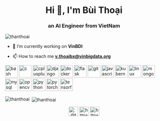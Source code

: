 <h1 align="center">Hi 👋, I'm Bùi Thoại</h1>
<h3 align="center">an AI Engineer from VietNam</h3>

<p align="left"> <img src="https://komarev.com/ghpvc/?username=thanthoai" alt="thanthoai" /> </p>

- 🔭 I’m currently working on **VinBDI**

- 📫 How to reach me **v.thoaibx@vinbigdata.org**

<p align="left"><img src="https://www.vectorlogo.zone/logos/gnu_bash/gnu_bash-icon.svg" alt="bash" width="40" height="40"/> <img src="https://devicons.github.io/devicon/devicon.git/icons/c/c-original.svg" alt="c" width="40" height="40"/> <img src="https://devicons.github.io/devicon/devicon.git/icons/cplusplus/cplusplus-original.svg" alt="cplusplus" width="40" height="40"/> <img src="https://devicons.github.io/devicon/devicon.git/icons/django/django-original.svg" alt="django" width="40" height="40"/> <img src="https://devicons.github.io/devicon/devicon.git/icons/docker/docker-original-wordmark.svg" alt="docker" width="40" height="40"/> <img src="https://www.vectorlogo.zone/logos/pocoo_flask/pocoo_flask-icon.svg" alt="flask" width="40" height="40"/> <img src="https://www.vectorlogo.zone/logos/git-scm/git-scm-icon.svg" alt="git" width="40" height="40"/> <img src="https://devicons.github.io/devicon/devicon.git/icons/javascript/javascript-original.svg" alt="javascript" width="40" height="40"/> <img src="https://www.vectorlogo.zone/logos/kubernetes/kubernetes-icon.svg" alt="kubernetes" width="40" height="40"/> <img src="https://devicons.github.io/devicon/devicon.git/icons/linux/linux-original.svg" alt="linux" width="40" height="40"/> <img src="https://devicons.github.io/devicon/devicon.git/icons/mongodb/mongodb-original-wordmark.svg" alt="mongodb" width="40" height="40"/> <img src="https://devicons.github.io/devicon/devicon.git/icons/mysql/mysql-original-wordmark.svg" alt="mysql" width="40" height="40"/> <img src="https://www.vectorlogo.zone/logos/opencv/opencv-icon.svg" alt="opencv" width="40" height="40"/> <img src="https://devicons.github.io/devicon/devicon.git/icons/python/python-original.svg" alt="python" width="40" height="40"/> <img src="https://www.vectorlogo.zone/logos/pytorch/pytorch-icon.svg" alt="pytorch" width="40" height="40"/> <img src="https://www.vectorlogo.zone/logos/tensorflow/tensorflow-icon.svg" alt="tensorflow" width="40" height="40"/></p>

<p><img align="left" src="https://github-readme-stats.vercel.app/api/top-langs/?username=thanthoai&layout=compact&hide=html" alt="thanthoai" /></p>

<p>&nbsp;<img align="center" src="https://github-readme-stats.vercel.app/api?username=thanthoai&show_icons=true" alt="thanthoai" /></p>

<p align="center">
<a href="https://twitter.com/@thanthoai15" target="blank"><img align="center" src="https://cdn.jsdelivr.net/npm/simple-icons@3.0.1/icons/twitter.svg" alt="@thanthoai15" height="30" width="30" /></a>
<a href="https://linkedin.com/in/https://www.linkedin.com/in/b%c3%b9i-tho%e1%ba%a1i-a840771a7/" target="blank"><img align="center" src="https://cdn.jsdelivr.net/npm/simple-icons@3.0.1/icons/linkedin.svg" alt="https://www.linkedin.com/in/b%c3%b9i-tho%e1%ba%a1i-a840771a7/" height="30" width="30" /></a>
<a href="https://fb.com/https://www.facebook.com/bui.thoai.hust" target="blank"><img align="center" src="https://cdn.jsdelivr.net/npm/simple-icons@3.0.1/icons/facebook.svg" alt="https://www.facebook.com/Bui.Thoai.Hust" height="30" width="30" /></a>
</p>
